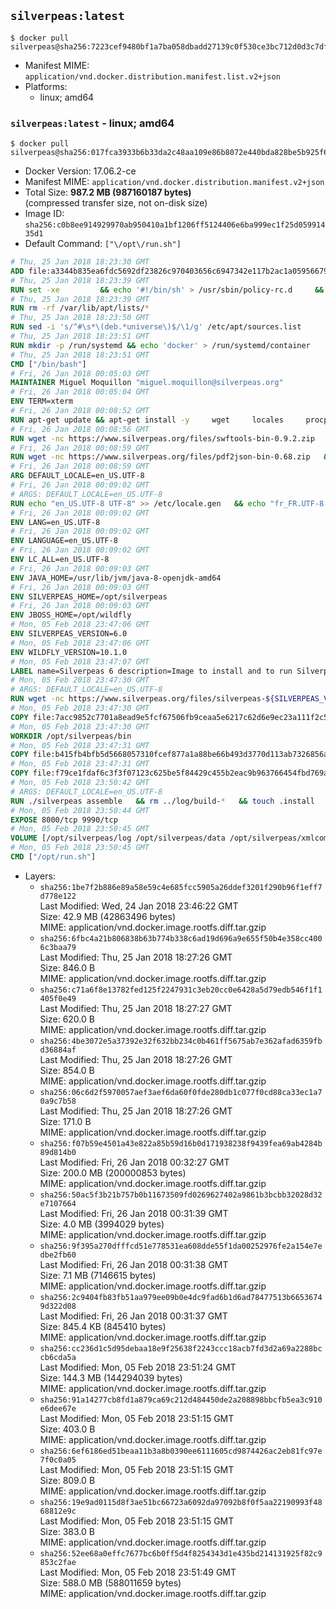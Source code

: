 ## `silverpeas:latest`

```console
$ docker pull silverpeas@sha256:7223cef9480bf1a7ba058dbadd27139c0f530ce3bc712d0d3c7dff24133054d2
```

-	Manifest MIME: `application/vnd.docker.distribution.manifest.list.v2+json`
-	Platforms:
	-	linux; amd64

### `silverpeas:latest` - linux; amd64

```console
$ docker pull silverpeas@sha256:017fca3933b6b33da2c48aa109e86b8072e440bda828be5b925f601c78e972cd
```

-	Docker Version: 17.06.2-ce
-	Manifest MIME: `application/vnd.docker.distribution.manifest.v2+json`
-	Total Size: **987.2 MB (987160187 bytes)**  
	(compressed transfer size, not on-disk size)
-	Image ID: `sha256:c0b8ee914929970ab950410a1bf1206ff5124406e6ba999ec1f25d05991435d1`
-	Default Command: `["\/opt\/run.sh"]`

```dockerfile
# Thu, 25 Jan 2018 18:23:30 GMT
ADD file:a3344b835ea6fdc5692df23826c970403656c6947342e117b2ac1a05956679af in / 
# Thu, 25 Jan 2018 18:23:39 GMT
RUN set -xe 		&& echo '#!/bin/sh' > /usr/sbin/policy-rc.d 	&& echo 'exit 101' >> /usr/sbin/policy-rc.d 	&& chmod +x /usr/sbin/policy-rc.d 		&& dpkg-divert --local --rename --add /sbin/initctl 	&& cp -a /usr/sbin/policy-rc.d /sbin/initctl 	&& sed -i 's/^exit.*/exit 0/' /sbin/initctl 		&& echo 'force-unsafe-io' > /etc/dpkg/dpkg.cfg.d/docker-apt-speedup 		&& echo 'DPkg::Post-Invoke { "rm -f /var/cache/apt/archives/*.deb /var/cache/apt/archives/partial/*.deb /var/cache/apt/*.bin || true"; };' > /etc/apt/apt.conf.d/docker-clean 	&& echo 'APT::Update::Post-Invoke { "rm -f /var/cache/apt/archives/*.deb /var/cache/apt/archives/partial/*.deb /var/cache/apt/*.bin || true"; };' >> /etc/apt/apt.conf.d/docker-clean 	&& echo 'Dir::Cache::pkgcache ""; Dir::Cache::srcpkgcache "";' >> /etc/apt/apt.conf.d/docker-clean 		&& echo 'Acquire::Languages "none";' > /etc/apt/apt.conf.d/docker-no-languages 		&& echo 'Acquire::GzipIndexes "true"; Acquire::CompressionTypes::Order:: "gz";' > /etc/apt/apt.conf.d/docker-gzip-indexes 		&& echo 'Apt::AutoRemove::SuggestsImportant "false";' > /etc/apt/apt.conf.d/docker-autoremove-suggests
# Thu, 25 Jan 2018 18:23:39 GMT
RUN rm -rf /var/lib/apt/lists/*
# Thu, 25 Jan 2018 18:23:50 GMT
RUN sed -i 's/^#\s*\(deb.*universe\)$/\1/g' /etc/apt/sources.list
# Thu, 25 Jan 2018 18:23:51 GMT
RUN mkdir -p /run/systemd && echo 'docker' > /run/systemd/container
# Thu, 25 Jan 2018 18:23:51 GMT
CMD ["/bin/bash"]
# Fri, 26 Jan 2018 00:05:03 GMT
MAINTAINER Miguel Moquillon "miguel.moquillon@silverpeas.org"
# Fri, 26 Jan 2018 00:05:04 GMT
ENV TERM=xterm
# Fri, 26 Jan 2018 00:08:52 GMT
RUN apt-get update && apt-get install -y     wget     locales     procps     net-tools     zip     unzip     openjdk-8-jdk     ffmpeg     imagemagick     ghostscript     ure     gpgv   && rm -rf /var/lib/apt/lists/*   && update-ca-certificates -f
# Fri, 26 Jan 2018 00:08:56 GMT
RUN wget -nc https://www.silverpeas.org/files/swftools-bin-0.9.2.zip   && echo 'd40bd091c84bde2872f2733a3c767b3a686c8e8477a3af3a96ef347cf05c5e43 *swftools-bin-0.9.2.zip' | sha256sum -   && unzip swftools-bin-0.9.2.zip -d /   && rm swftools-bin-0.9.2.zip
# Fri, 26 Jan 2018 00:08:59 GMT
RUN wget -nc https://www.silverpeas.org/files/pdf2json-bin-0.68.zip   && echo 'eec849cdd75224f9d44c0999ed1fbe8764a773d8ab0cf7fff4bf922ab81c9f84 *pdf2json-bin-0.68.zip' | sha256sum -   && unzip pdf2json-bin-0.68.zip -d /   && rm pdf2json-bin-0.68.zip
# Fri, 26 Jan 2018 00:08:59 GMT
ARG DEFAULT_LOCALE=en_US.UTF-8
# Fri, 26 Jan 2018 00:09:02 GMT
# ARGS: DEFAULT_LOCALE=en_US.UTF-8
RUN echo "en_US.UTF-8 UTF-8" >> /etc/locale.gen   && echo "fr_FR.UTF-8 UTF-8" >> /etc/locale.gen   && echo "de_DE.UTF-8 UTF-8" >> /etc/locale.gen   && locale-gen   && update-locale LANG=${DEFAULT_LOCALE} LANGUAGE=${DEFAULT_LOCALE} LC_ALL=${DEFAULT_LOCALE}
# Fri, 26 Jan 2018 00:09:02 GMT
ENV LANG=en_US.UTF-8
# Fri, 26 Jan 2018 00:09:02 GMT
ENV LANGUAGE=en_US.UTF-8
# Fri, 26 Jan 2018 00:09:02 GMT
ENV LC_ALL=en_US.UTF-8
# Fri, 26 Jan 2018 00:09:03 GMT
ENV JAVA_HOME=/usr/lib/jvm/java-8-openjdk-amd64
# Fri, 26 Jan 2018 00:09:03 GMT
ENV SILVERPEAS_HOME=/opt/silverpeas
# Fri, 26 Jan 2018 00:09:03 GMT
ENV JBOSS_HOME=/opt/wildfly
# Mon, 05 Feb 2018 23:47:06 GMT
ENV SILVERPEAS_VERSION=6.0
# Mon, 05 Feb 2018 23:47:06 GMT
ENV WILDFLY_VERSION=10.1.0
# Mon, 05 Feb 2018 23:47:07 GMT
LABEL name=Silverpeas 6 description=Image to install and to run Silverpeas 6 vendor=Silverpeas version=6.0 build=1
# Mon, 05 Feb 2018 23:47:30 GMT
# ARGS: DEFAULT_LOCALE=en_US.UTF-8
RUN wget -nc https://www.silverpeas.org/files/silverpeas-${SILVERPEAS_VERSION}-wildfly${WILDFLY_VERSION%.?.?}.zip   && wget -nc https://www.silverpeas.org/files/silverpeas-${SILVERPEAS_VERSION}-wildfly${WILDFLY_VERSION%.?.?}.zip.asc   && gpg --keyserver ha.pool.sks-keyservers.net --recv-keys 3F4657EF9C591F2FEA458FEBC19391EB3DF442B6   && gpg --batch --verify silverpeas-${SILVERPEAS_VERSION}-wildfly${WILDFLY_VERSION%.?.?}.zip.asc silverpeas-${SILVERPEAS_VERSION}-wildfly${WILDFLY_VERSION%.?.?}.zip   && wget -nc http://download.jboss.org/wildfly/${WILDFLY_VERSION}.Final/wildfly-${WILDFLY_VERSION}.Final.zip   && unzip silverpeas-${SILVERPEAS_VERSION}-wildfly${WILDFLY_VERSION%.?.?}.zip -d /opt   && unzip wildfly-${WILDFLY_VERSION}.Final.zip -d /opt   && mv /opt/silverpeas-${SILVERPEAS_VERSION}-wildfly${WILDFLY_VERSION%.?.?} /opt/silverpeas   && mv /opt/wildfly-${WILDFLY_VERSION}.Final /opt/wildfly   && rm *.zip   && mkdir -p /root/.m2
# Mon, 05 Feb 2018 23:47:30 GMT
COPY file:7acc9852c7701a8ead9e5fcf67506fb9ceaa5e6217c62d6e9ec23a111f2c5ba1 in /root/.m2/ 
# Mon, 05 Feb 2018 23:47:30 GMT
WORKDIR /opt/silverpeas/bin
# Mon, 05 Feb 2018 23:47:31 GMT
COPY file:b415fb4bfb5d5668057310fcef877a1a88be66b493d3770d113ab7326856a7da in /opt/ 
# Mon, 05 Feb 2018 23:47:31 GMT
COPY file:f79ce1fdaf6c3f3f07123c625be5f84429c455b2eac9b963766454fbd769afe6 in /opt/silverpeas/configuration/silverpeas/ 
# Mon, 05 Feb 2018 23:50:42 GMT
# ARGS: DEFAULT_LOCALE=en_US.UTF-8
RUN ./silverpeas assemble   && rm ../log/build-*   && touch .install
# Mon, 05 Feb 2018 23:50:44 GMT
EXPOSE 8000/tcp 9990/tcp
# Mon, 05 Feb 2018 23:50:45 GMT
VOLUME [/opt/silverpeas/log /opt/silverpeas/data /opt/silverpeas/xmlcomponents/workflows]
# Mon, 05 Feb 2018 23:50:45 GMT
CMD ["/opt/run.sh"]
```

-	Layers:
	-	`sha256:1be7f2b886e89a58e59c4e685fcc5905a26ddef3201f290b96f1eff7d778e122`  
		Last Modified: Wed, 24 Jan 2018 23:46:22 GMT  
		Size: 42.9 MB (42863496 bytes)  
		MIME: application/vnd.docker.image.rootfs.diff.tar.gzip
	-	`sha256:6fbc4a21b806838b63b774b338c6ad19d696a9e655f50b4e358cc4006c3baa79`  
		Last Modified: Thu, 25 Jan 2018 18:27:26 GMT  
		Size: 846.0 B  
		MIME: application/vnd.docker.image.rootfs.diff.tar.gzip
	-	`sha256:c71a6f8e13782fed125f2247931c3eb20cc0e6428a5d79edb546f1f1405f0e49`  
		Last Modified: Thu, 25 Jan 2018 18:27:27 GMT  
		Size: 620.0 B  
		MIME: application/vnd.docker.image.rootfs.diff.tar.gzip
	-	`sha256:4be3072e5a37392e32f632bb234c0b461ff5675ab7e362afad6359fbd36884af`  
		Last Modified: Thu, 25 Jan 2018 18:27:26 GMT  
		Size: 854.0 B  
		MIME: application/vnd.docker.image.rootfs.diff.tar.gzip
	-	`sha256:06c6d2f5970057aef3aef6da60f0fde280db1c077f0cd88ca33ec1a70a9c7b58`  
		Last Modified: Thu, 25 Jan 2018 18:27:26 GMT  
		Size: 171.0 B  
		MIME: application/vnd.docker.image.rootfs.diff.tar.gzip
	-	`sha256:f07b59e4501a43e822a85b59d16b0d171938238f9439fea69ab4284b89d814b0`  
		Last Modified: Fri, 26 Jan 2018 00:32:27 GMT  
		Size: 200.0 MB (200000853 bytes)  
		MIME: application/vnd.docker.image.rootfs.diff.tar.gzip
	-	`sha256:50ac5f3b21b757b0b11673509fd0269627402a9861b3bcbb32028d32e7107664`  
		Last Modified: Fri, 26 Jan 2018 00:31:39 GMT  
		Size: 4.0 MB (3994029 bytes)  
		MIME: application/vnd.docker.image.rootfs.diff.tar.gzip
	-	`sha256:9f395a270dfffcd51e778531ea608dde55f1da00252976fe2a154e7edbe2fb60`  
		Last Modified: Fri, 26 Jan 2018 00:31:38 GMT  
		Size: 7.1 MB (7146615 bytes)  
		MIME: application/vnd.docker.image.rootfs.diff.tar.gzip
	-	`sha256:2c9404fb83fb51aa979ee09b0e4dc9fad6b1d6ad78477513b66536749d322d08`  
		Last Modified: Fri, 26 Jan 2018 00:31:37 GMT  
		Size: 845.4 KB (845410 bytes)  
		MIME: application/vnd.docker.image.rootfs.diff.tar.gzip
	-	`sha256:cc236d1c5d95debaa18e9f25638f2243ccc18acb7fd3d2a69a2288bccb6cda5a`  
		Last Modified: Mon, 05 Feb 2018 23:51:24 GMT  
		Size: 144.3 MB (144294039 bytes)  
		MIME: application/vnd.docker.image.rootfs.diff.tar.gzip
	-	`sha256:91a14277cb8fd1a879ca69c212d484450de2a208898bbcfb5ea3c910e6dee67e`  
		Last Modified: Mon, 05 Feb 2018 23:51:15 GMT  
		Size: 403.0 B  
		MIME: application/vnd.docker.image.rootfs.diff.tar.gzip
	-	`sha256:6ef6186ed51beaa11b3a8b0390ee6111605cd9874426ac2eb81fc97e7f0c0a05`  
		Last Modified: Mon, 05 Feb 2018 23:51:15 GMT  
		Size: 809.0 B  
		MIME: application/vnd.docker.image.rootfs.diff.tar.gzip
	-	`sha256:19e9ad0115d8f3ae51bc66723a6092da97092b8f0f5aa22190993f4868812e9c`  
		Last Modified: Mon, 05 Feb 2018 23:51:15 GMT  
		Size: 383.0 B  
		MIME: application/vnd.docker.image.rootfs.diff.tar.gzip
	-	`sha256:52ee68a0effc7677bc6b0ff5d4f8254343d1e435bd214131925f82c9853c2fae`  
		Last Modified: Mon, 05 Feb 2018 23:51:49 GMT  
		Size: 588.0 MB (588011659 bytes)  
		MIME: application/vnd.docker.image.rootfs.diff.tar.gzip
